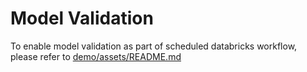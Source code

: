 # Model Validation
To enable model validation as part of scheduled databricks workflow, please refer to [demo/assets/README.md](../assets/README.md)